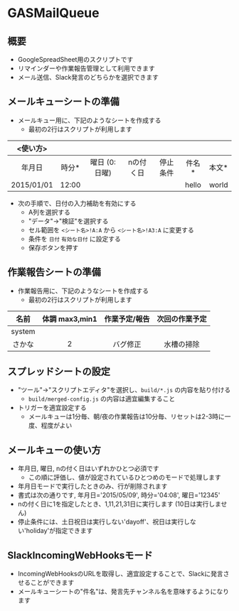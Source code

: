 # GASMailQueue

## 概要

* GoogleSpreadSheet用のスクリプトです
* リマインダーや作業報告管理として利用できます
* メール送信、Slack発言のどちらかを選択できます

## メールキューシートの準備

* メールキュー用に、下記のようなシートを作成する
  * 最初の2行はスクリプトが利用します

| <使い方> | | | | | | |
|:---:|:---:|:---:|:---:|:---:|:---:|:---:|
| 年月日 | 時分\* | 曜日 (0:日曜) | nの付く日 | 停止条件 | 件名\* | 本文\* |
| 2015/01/01 | 12:00 | | | | hello | world |

* 次の手順で、日付の入力補助を有効にする
  * A列を選択する
  * "データ"->"検証"を選択する
  * セル範囲を `<シート名>!A:A` から `<シート名>!A3:A` に変更する
  * 条件を `日付` `有効な日付` に設定する
  * 保存ボタンを押す

## 作業報告シートの準備

* 作業報告用に、下記のようなシートを作成する
  * 最初の2行はスクリプトが利用します

| 名前 | 体調 max3,min1 | 作業予定/報告 | 次回の作業予定 |
|:---:|:---:|:---:|:---:|
| system | | | |
| さかな | 2 | バグ修正 | 水槽の掃除 |

## スプレッドシートの設定

* "ツール"->"スクリプトエディタ"を選択し、`build/*.js` の内容を貼り付ける
  * `build/merged-config.js` の内容は適宜編集すること
* トリガーを適宜設定する
  * メールキューは1分毎、朝/夜の作業報告は10分毎、リセットは2-3時に一度、程度がよい

## メールキューの使い方

* 年月日, 曜日, nの付く日はいずれかひとつ必須です
  * この順に評価し、値が設定されているひとつめのモードで処理します
* 年月日モードで実行したときのみ、行が削除されます
* 書式は次の通りです, 年月日='2015/05/09', 時分='04:08', 曜日='12345'
* nの付く日に1を指定したとき、1,11,21,31日に実行します (10日は実行しません)
* 停止条件には、土日祝日は実行しない'dayoff'、祝日は実行しない'holiday'が指定できます

## SlackIncomingWebHooksモード

* IncomingWebHooksのURLを取得し、適宜設定することで、Slackに発言させることができます
* メールキューシートの"件名"は、発言先チャンネル名を意味するようになります
